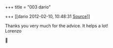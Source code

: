 +++
title = "003 dario"

+++
[[dario	2012-02-10, 10:48:31 [Source](https://groups.google.com/g/samskrita/c/96AtbmJvpiA)]]



Thanks you very much for the advice. It helps a lot!  
Lorenzo  




